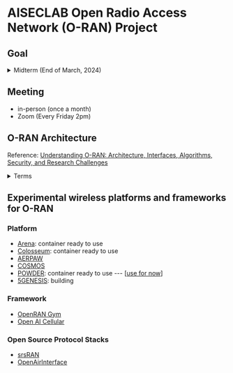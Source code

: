 # AISECLAB Open Radio Access Network (O-RAN) Project
## Goal 
<details><summary>Midterm (End of March, 2024)</summary>
<p>
  Goal: Complete a simple whole Federated Learning Process
</p>
</details>

## Meeting
- in-person (once a month)
- Zoom (Every Friday 2pm)
  
## O-RAN Architecture
Reference: [Understanding O-RAN: Architecture, Interfaces, Algorithms, Security, and Research Challenges](https://arxiv.org/pdf/2202.01032.pdf)
<details>
<summary>Terms</summary>
  
* **A1**: Interface between non-RT RIC and Near-RT RIC to enable policy-driven guidance of Near-RT RIC applications/functions, and support AI/ML workflow.
* **Near-Real-Time RAN Intelligent Controller**: An O-RAN Network Function (NF) that enables near-real-time control and optimization of RAN elements and resources via fine-grained data collection and actions over E2 interface. It may include AI/ML (Artificial Intelligence / Machine Learning) workflow including model training, inference and updates. 
* **Non-Real-Time RAN Intelligent Controller**: A functionality within SMO that drives the content carried across the A1 interface.  It is comprised of the Non-RT RIC Framework and the Non-RT RIC Applications (rApps) whose services are defined below. 
* **Non-RT RIC Applications (rApps)**: Modular applications that leverage the functionality exposed via the Non-RT RIC Framework’s R1 interface to provide added value services relative to RAN operation, such as driving the A1 interface, recommending values and actions that may be subsequently applied over the O1/O2 interface and generating “enrichment information” for the use of other rApps.  The rApp functionality within the Non-RT RIC enables non-real-time control and optimization of RAN elements and resources and policy-based guidance to the applications/features in Near-RT RIC.  
* **O2**: Interface between SMO framework as specified in Clause 5.3.1 and the O-Cloud for supporting O-RAN virtual network functions. 
* **R1 Interface**: Interface between rApps and Non-RT RIC Framework via which R1 Services can be produced and consumed. 
* **SMO**: A Service Management and Orchestration framework.
* **xApp**: An application designed to run on the Near-RT RIC. Such an application is likely to consist of one or more microservices and at the point of on-boarding will identify which data it consumes and which data it provides. The application is independent of the Near-RT RIC and may be provided by any third party. The E2 enables a direct association between the xApp and the RAN functionality.
* **Y1**: An interface over which RAN analytics services are exposed by the Near-RT RIC to be consumed by Y1 consumers.

</details>

## Experimental wireless platforms and frameworks for O-RAN
### Platform
- [Arena](https://ece.northeastern.edu/wineslab/arena.php): container ready to use
- [Colosseum](https://www.northeastern.edu/colosseum/): container ready to use
- [AERPAW](https://aerpaw.org)
- [COSMOS](https://www.cosmos-lab.org)
- [POWDER](https://powderwireless.net): container ready to use --- [[use for now](https://github.com/XueShannon/AISECLAB_O-RAN/tree/main/POWDER)]
- [5GENESIS](https://5genesis.eu): building
### Framework
- [OpenRAN Gym](https://openrangym.com/other/publications)
- [Open AI Cellular](https://www.openaicellular.org)

### Open Source Protocol Stacks
- [srsRAN](https://www.srslte.com/srsran-project-update)
- [OpenAirInterface](https://openairinterface.org/news/o-ran-alliance-and-openairinterface-software-alliance-expand-cooperation-on-developing-open-software-for-the-ran/)
